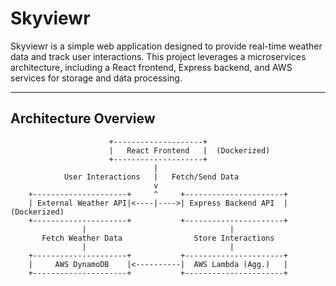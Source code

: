 # Skyviewr

Skyviewr is a simple web application designed to provide real-time weather data and track user interactions. This project leverages a microservices architecture, including a React frontend, Express backend, and AWS services for storage and data processing.

---

## Architecture Overview

```plaintext
                      +--------------------+
                      |   React Frontend   |  (Dockerized)
                      +--------------------+
                                |
            User Interactions   |   Fetch/Send Data
                                v
    +---------------------+     ^     +----------------------+
    | External Weather API|<----|---->| Express Backend API  |  (Dockerized)
    +---------------------+           +----------------------+
                |                                |
       Fetch Weather Data                Store Interactions
                |                                |
    +---------------------+           +----------------------+
    |     AWS DynamoDB    |<----------|  AWS Lambda (Agg.)   |
    +---------------------+           +----------------------+

